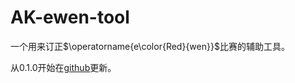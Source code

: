 # AK-ewen-tool
一个用来订正$\operatorname{e\color{Red}{wen}}$比赛的辅助工具。

从0.1.0开始在[github](https://github.com/hanyuchen2019/AK-ewen-tool)更新。

